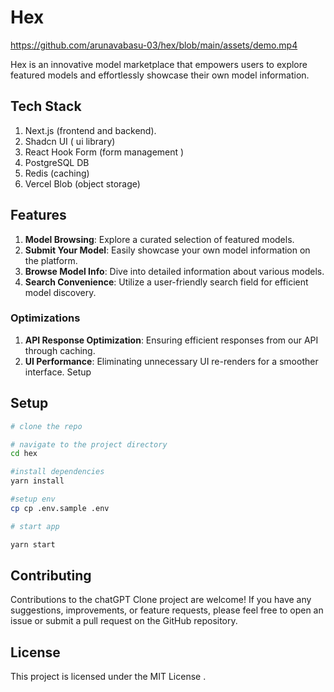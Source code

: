 # **Hex**

https://github.com/arunavabasu-03/hex/blob/main/assets/demo.mp4


Hex is an innovative model marketplace that empowers users to explore featured models and effortlessly showcase their own model information.

## **Tech Stack**

1. Next.js (frontend and backend).
2. Shadcn UI ( ui library)
3. React Hook Form  (form management )
4. PostgreSQL DB
5. Redis (caching)
6. Vercel Blob (object storage)

## Features

1. **Model Browsing**: Explore a curated selection of featured models.
2. **Submit Your Model**: Easily showcase your own model information on the platform.
3. **Browse Model Info**: Dive into detailed information about various models.
4. **Search Convenience**: Utilize a user-friendly search field for efficient model discovery.

### Optimizations

1. **API Response Optimization**: Ensuring  efficient responses from our API through caching.
2. **UI Performance**: Eliminating unnecessary UI re-renders for a smoother interface.
Setup

## **Setup**

```bash 
# clone the repo 

# navigate to the project directory
cd hex 

#install dependencies
yarn install 

#setup env 
cp cp .env.sample .env

# start app

yarn start
```

## Contributing

Contributions to the chatGPT Clone project are welcome! If you have any suggestions, improvements, or feature requests, please feel free to open an issue or submit a pull request on the GitHub repository.


## License

This project is licensed under the MIT License .
